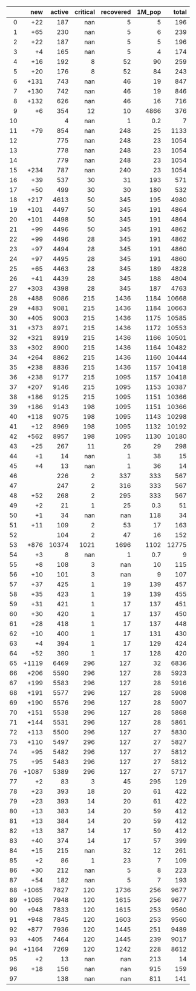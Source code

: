 |    |   new |   active |   critical |   recovered |   1M_pop |   total |
|---:|------:|---------:|-----------:|------------:|---------:|--------:|
|  0 |   +22 |      187 |        nan |           5 |      5   |     196 |
|  1 |   +65 |      230 |        nan |           5 |      6   |     239 |
|  2 |   +22 |      187 |        nan |           5 |      5   |     196 |
|  3 |    +4 |      165 |        nan |           5 |      4   |     174 |
|  4 |   +16 |      192 |          8 |          52 |     90   |     259 |
|  5 |   +20 |      176 |          8 |          52 |     84   |     243 |
|  6 |  +131 |      743 |        nan |          46 |     19   |     847 |
|  7 |  +130 |      742 |        nan |          46 |     19   |     846 |
|  8 |  +132 |      626 |        nan |          46 |     16   |     716 |
|  9 |    +6 |      354 |         12 |          10 |   4866   |     376 |
| 10 |       |        4 |        nan |           1 |      0.2 |       7 |
| 11 |   +79 |      854 |        nan |         248 |     25   |    1133 |
| 12 |       |      775 |        nan |         248 |     23   |    1054 |
| 13 |       |      778 |        nan |         248 |     23   |    1054 |
| 14 |       |      779 |        nan |         248 |     23   |    1054 |
| 15 |  +234 |      787 |        nan |         240 |     23   |    1054 |
| 16 |   +39 |      537 |         30 |          31 |    193   |     571 |
| 17 |   +50 |      499 |         30 |          30 |    180   |     532 |
| 18 |  +217 |     4613 |         50 |         345 |    195   |    4980 |
| 19 |  +101 |     4497 |         50 |         345 |    191   |    4864 |
| 20 |  +101 |     4498 |         50 |         345 |    191   |    4864 |
| 21 |   +99 |     4496 |         50 |         345 |    191   |    4862 |
| 22 |   +99 |     4496 |         28 |         345 |    191   |    4862 |
| 23 |   +97 |     4494 |         28 |         345 |    191   |    4860 |
| 24 |   +97 |     4495 |         28 |         345 |    191   |    4860 |
| 25 |   +65 |     4463 |         28 |         345 |    189   |    4828 |
| 26 |   +41 |     4439 |         28 |         345 |    188   |    4804 |
| 27 |  +303 |     4398 |         28 |         345 |    187   |    4763 |
| 28 |  +488 |     9086 |        215 |        1436 |   1184   |   10668 |
| 29 |  +483 |     9081 |        215 |        1436 |   1184   |   10663 |
| 30 |  +405 |     9003 |        215 |        1436 |   1175   |   10585 |
| 31 |  +373 |     8971 |        215 |        1436 |   1172   |   10553 |
| 32 |  +321 |     8919 |        215 |        1436 |   1166   |   10501 |
| 33 |  +302 |     8900 |        215 |        1436 |   1164   |   10482 |
| 34 |  +264 |     8862 |        215 |        1436 |   1160   |   10444 |
| 35 |  +238 |     8836 |        215 |        1436 |   1157   |   10418 |
| 36 |  +238 |     9177 |        215 |        1095 |   1157   |   10418 |
| 37 |  +207 |     9146 |        215 |        1095 |   1153   |   10387 |
| 38 |  +186 |     9125 |        215 |        1095 |   1151   |   10366 |
| 39 |  +186 |     9143 |        198 |        1095 |   1151   |   10366 |
| 40 |  +118 |     9075 |        198 |        1095 |   1143   |   10298 |
| 41 |   +12 |     8969 |        198 |        1095 |   1132   |   10192 |
| 42 |  +562 |     8957 |        198 |        1095 |   1130   |   10180 |
| 43 |   +25 |      267 |         11 |          26 |     29   |     298 |
| 44 |    +1 |       14 |        nan |           1 |     38   |      15 |
| 45 |    +4 |       13 |        nan |           1 |     36   |      14 |
| 46 |       |      226 |          2 |         337 |    333   |     567 |
| 47 |       |      247 |          2 |         316 |    333   |     567 |
| 48 |   +52 |      268 |          2 |         295 |    333   |     567 |
| 49 |    +2 |       21 |          1 |          25 |      0.3 |      51 |
| 50 |    +1 |       34 |        nan |         nan |    118   |      34 |
| 51 |   +11 |      109 |          2 |          53 |     17   |     163 |
| 52 |       |      104 |          2 |          47 |     16   |     152 |
| 53 |  +876 |    10374 |       1021 |        1696 |   1102   |   12775 |
| 54 |    +3 |        8 |        nan |           1 |      0.7 |       9 |
| 55 |    +8 |      108 |          3 |         nan |     10   |     115 |
| 56 |   +10 |      101 |          3 |         nan |      9   |     107 |
| 57 |   +37 |      425 |          1 |          19 |    139   |     457 |
| 58 |   +35 |      423 |          1 |          19 |    139   |     455 |
| 59 |   +31 |      421 |          1 |          17 |    137   |     451 |
| 60 |   +30 |      420 |          1 |          17 |    137   |     450 |
| 61 |   +28 |      418 |          1 |          17 |    137   |     448 |
| 62 |   +10 |      400 |          1 |          17 |    131   |     430 |
| 63 |    +4 |      394 |          1 |          17 |    129   |     424 |
| 64 |   +52 |      390 |          1 |          17 |    128   |     420 |
| 65 | +1119 |     6469 |        296 |         127 |     32   |    6836 |
| 66 |  +206 |     5590 |        296 |         127 |     28   |    5923 |
| 67 |  +199 |     5583 |        296 |         127 |     28   |    5916 |
| 68 |  +191 |     5577 |        296 |         127 |     28   |    5908 |
| 69 |  +190 |     5576 |        296 |         127 |     28   |    5907 |
| 70 |  +151 |     5538 |        296 |         127 |     28   |    5868 |
| 71 |  +144 |     5531 |        296 |         127 |     28   |    5861 |
| 72 |  +113 |     5500 |        296 |         127 |     27   |    5830 |
| 73 |  +110 |     5497 |        296 |         127 |     27   |    5827 |
| 74 |   +95 |     5482 |        296 |         127 |     27   |    5812 |
| 75 |   +95 |     5483 |        296 |         127 |     27   |    5812 |
| 76 | +1087 |     5389 |        296 |         127 |     27   |    5717 |
| 77 |    +2 |       83 |          3 |          45 |    295   |     129 |
| 78 |   +23 |      393 |         18 |          20 |     61   |     422 |
| 79 |   +23 |      393 |         14 |          20 |     61   |     422 |
| 80 |   +13 |      383 |         14 |          20 |     59   |     412 |
| 81 |   +13 |      384 |         14 |          20 |     59   |     412 |
| 82 |   +13 |      387 |         14 |          17 |     59   |     412 |
| 83 |   +40 |      374 |         14 |          17 |     57   |     399 |
| 84 |   +15 |      215 |        nan |          32 |     12   |     261 |
| 85 |    +2 |       86 |          1 |          23 |      7   |     109 |
| 86 |   +30 |      212 |        nan |           5 |      8   |     223 |
| 87 |   +54 |      182 |        nan |           5 |      7   |     193 |
| 88 | +1065 |     7827 |        120 |        1736 |    256   |    9677 |
| 89 | +1065 |     7948 |        120 |        1615 |    256   |    9677 |
| 90 |  +948 |     7833 |        120 |        1615 |    253   |    9560 |
| 91 |  +948 |     7845 |        120 |        1603 |    253   |    9560 |
| 92 |  +877 |     7936 |        120 |        1445 |    251   |    9489 |
| 93 |  +405 |     7464 |        120 |        1445 |    239   |    9017 |
| 94 | +1164 |     7269 |        120 |        1242 |    228   |    8612 |
| 95 |    +2 |       13 |        nan |         nan |    213   |      14 |
| 96 |   +18 |      156 |        nan |         nan |    915   |     159 |
| 97 |       |      138 |        nan |         nan |    811   |     141 |